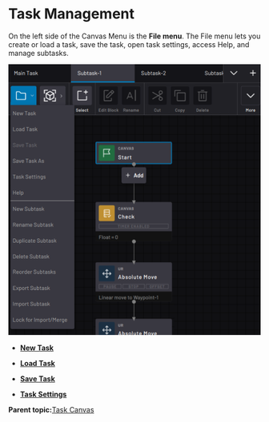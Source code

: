 # Task Management

On the left side of the Canvas Menu is the **File menu**. The File menu lets you create or load a task, save the task, open task settings, access Help, and manage subtasks.

![](../Images/TaskCanvas/FileMenu.png)

-   **[New Task](../TaskCanvas/NewTask.md)**  

-   **[Load Task](../TaskCanvas/LoadTask.md)**  

-   **[Save Task](../TaskCanvas/SaveTask.md)**  

-   **[Task Settings](../TaskCanvas/TaskSettings.md)**  


**Parent topic:**[Task Canvas](../TaskCanvas/TaskCanvasOverview.md)

